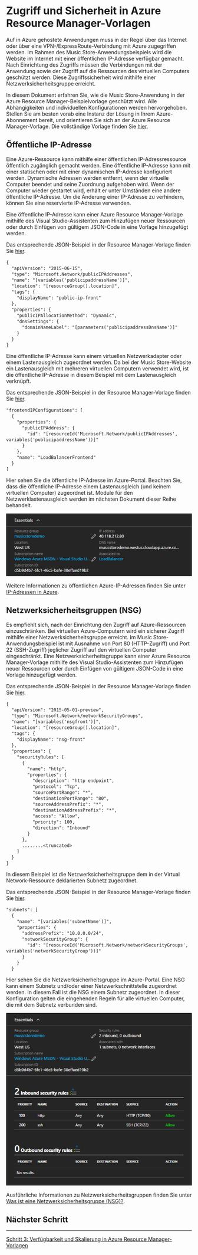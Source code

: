 <properties
   pageTitle="Zugriff und Sicherheit in Azure Resource Manager-Vorlagen | Microsoft Azure" 
   description=".NET Core-Tutorial für virtuelle Azure-Computer"
   services="virtual-machines-linux"
   documentationCenter="virtual-machines"
   authors="neilpeterson"
   manager="timlt"
   editor="tysonn"
   tags="azure-service-management"/>

<tags
   ms.service="virtual-machines-linux"
   ms.devlang="na"
   ms.topic="article"
   ms.tgt_pltfrm="vm-linux"
   ms.workload="infrastructure"
   ms.date="09/21/2016"
   ms.author="nepeters"/>


# <a name="access-and-security-in-azure-resource-manager-templates"></a>Zugriff und Sicherheit in Azure Resource Manager-Vorlagen

Auf in Azure gehostete Anwendungen muss in der Regel über das Internet oder über eine VPN-/ExpressRoute-Verbindung mit Azure zugegriffen werden. Im Rahmen des Music Store-Anwendungsbeispiels wird die Website im Internet mit einer öffentlichen IP-Adresse verfügbar gemacht. Nach Einrichtung des Zugriffs müssen die Verbindungen mit der Anwendung sowie der Zugriff auf die Ressourcen des virtuellen Computers geschützt werden. Diese Zugriffssicherheit wird mithilfe einer Netzwerksicherheitsgruppe erreicht. 

In diesem Dokument erfahren Sie, wie die Music Store-Anwendung in der Azure Resource Manager-Beispielvorlage geschützt wird. Alle Abhängigkeiten und individuellen Konfigurationen werden hervorgehoben. Stellen Sie am besten vorab eine Instanz der Lösung in Ihrem Azure-Abonnement bereit, und orientieren Sie sich an der Azure Resource Manager-Vorlage. Die vollständige Vorlage finden Sie [hier](https://github.com/Microsoft/dotnet-core-sample-templates/tree/master/dotnet-core-music-linux).


## <a name="public-ip-address"></a>Öffentliche IP-Adresse

Eine Azure-Ressource kann mithilfe einer öffentlichen IP-Adressressource öffentlich zugänglich gemacht werden. Eine öffentliche IP-Adresse kann mit einer statischen oder mit einer dynamischen IP-Adresse konfiguriert werden. Dynamische Adressen werden entfernt, wenn der virtuelle Computer beendet und seine Zuordnung aufgehoben wird. Wenn der Computer wieder gestartet wird, erhält er unter Umständen eine andere öffentliche IP-Adresse. Um die Änderung einer IP-Adresse zu verhindern, können Sie eine reservierte IP-Adresse verwenden. 

Eine öffentliche IP-Adresse kann einer Azure Resource Manager-Vorlage mithilfe des Visual Studio-Assistenten zum Hinzufügen neuer Ressourcen oder durch Einfügen von gültigem JSON-Code in eine Vorlage hinzugefügt werden. 

Das entsprechende JSON-Beispiel in der Resource Manager-Vorlage finden Sie [hier](https://github.com/Microsoft/dotnet-core-sample-templates/blob/master/dotnet-core-music-linux/azuredeploy.json#L121).


```none
{
  "apiVersion": "2015-06-15",
  "type": "Microsoft.Network/publicIPAddresses",
  "name": "[variables('publicipaddressName')]",
  "location": "[resourceGroup().location]",
  "tags": {
    "displayName": "public-ip-front"
  },
  "properties": {
    "publicIPAllocationMethod": "Dynamic",
    "dnsSettings": {
      "domainNameLabel": "[parameters('publicipaddressDnsName')]"
    }
  }
}
```

Eine öffentliche IP-Adresse kann einem virtuellen Netzwerkadapter oder einem Lastenausgleich zugeordnet werden. Da bei der Music Store-Website ein Lastenausgleich mit mehreren virtuellen Computern verwendet wird, ist die öffentliche IP-Adresse in diesem Beispiel mit dem Lastenausgleich verknüpft.

Das entsprechende JSON-Beispiel in der Resource Manager-Vorlage finden Sie [hier](https://github.com/Microsoft/dotnet-core-sample-templates/blob/master/dotnet-core-music-linux/azuredeploy.json#L208).

```none
"frontendIPConfigurations": [
  {
    "properties": {
      "publicIPAddress": {
        "id": "[resourceId('Microsoft.Network/publicIPAddresses', variables('publicipaddressName'))]"
      }
    },
    "name": "LoadBalancerFrontend"
  }
]
```

Hier sehen Sie die öffentliche IP-Adresse im Azure-Portal. Beachten Sie, dass die öffentliche IP-Adresse einem Lastenausgleich (und keinem virtuellen Computer) zugeordnet ist. Module für den Netzwerklastenausgleich werden im nächsten Dokument dieser Reihe behandelt.

![Öffentliche IP-Adresse](./media/virtual-machines-linux-dotnet-core/pubip.png)

Weitere Informationen zu öffentlichen Azure-IP-Adressen finden Sie unter [IP-Adressen in Azure](../virtual-network/virtual-network-ip-addresses-overview-arm.md).

## <a name="network-security-group"></a>Netzwerksicherheitsgruppen (NSG)

Es empfiehlt sich, nach der Einrichtung den Zugriff auf Azure-Ressourcen einzuschränken. Bei virtuellen Azure-Computern wird ein sicherer Zugriff mithilfe einer Netzwerksicherheitsgruppe erreicht. Im Music Store-Anwendungsbeispiel ist mit Ausnahme von Port 80 (HTTP-Zugriff) und Port 22 (SSH-Zugriff) jeglicher Zugriff auf den virtuellen Computer eingeschränkt. Eine Netzwerksicherheitsgruppe kann einer Azure Resource Manager-Vorlage mithilfe des Visual Studio-Assistenten zum Hinzufügen neuer Ressourcen oder durch Einfügen von gültigem JSON-Code in eine Vorlage hinzugefügt werden.

Das entsprechende JSON-Beispiel in der Resource Manager-Vorlage finden Sie [hier](https://github.com/Microsoft/dotnet-core-sample-templates/blob/master/dotnet-core-music-linux/azuredeploy.json#L68).

```none
{
  "apiVersion": "2015-05-01-preview",
  "type": "Microsoft.Network/networkSecurityGroups",
  "name": "[variables('nsgfront')]",
  "location": "[resourceGroup().location]",
  "tags": {
    "displayName": "nsg-front"
  },
  "properties": {
    "securityRules": [
      {
        "name": "http",
        "properties": {
          "description": "http endpoint",
          "protocol": "Tcp",
          "sourcePortRange": "*",
          "destinationPortRange": "80",
          "sourceAddressPrefix": "*",
          "destinationAddressPrefix": "*",
          "access": "Allow",
          "priority": 100,
          "direction": "Inbound"
        }
      },
      ........<truncated> 
    ]
  }
}
```

In diesem Beispiel ist die Netzwerksicherheitsgruppe dem in der Virtual Network-Ressource deklarierten Subnetz zugeordnet. 

Das entsprechende JSON-Beispiel in der Resource Manager-Vorlage finden Sie [hier](https://github.com/Microsoft/dotnet-core-sample-templates/blob/master/dotnet-core-music-linux/azuredeploy.json#L158).


```none
"subnets": [
  {
    "name": "[variables('subnetName')]",
    "properties": {
      "addressPrefix": "10.0.0.0/24",
      "networkSecurityGroup": {
        "id": "[resourceId('Microsoft.Network/networkSecurityGroups', variables('networkSecurityGroup'))]"
      }
    }
  }
```

Hier sehen Sie die Netzwerksicherheitsgruppe im Azure-Portal. Eine NSG kann einem Subnetz und/oder einer Netzwerkschnittstelle zugeordnet werden. In diesem Fall ist die NSG einem Subnetz zugeordnet. In dieser Konfiguration gelten die eingehenden Regeln für alle virtuellen Computer, die mit dem Subnetz verbunden sind.

![Netzwerksicherheitsgruppen (NSG)](./media/virtual-machines-linux-dotnet-core/nsg.png)

Ausführliche Informationen zu Netzwerksicherheitsgruppen finden Sie unter [Was ist eine Netzwerksicherheitsgruppe (NSG)?]( https://azure.microsoft.com/documentation/articles/virtual-networks-nsg/).

## <a name="next-step"></a>Nächster Schritt

<hr>

[Schritt 3: Verfügbarkeit und Skalierung in Azure Resource Manager-Vorlagen](./virtual-machines-linux-dotnet-core-4-avalibility-scale.md)



<!--HONumber=Oct16_HO2-->


